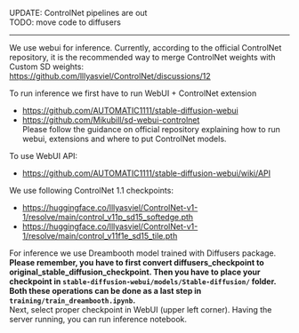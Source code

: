 UPDATE: ControlNet pipelines are out  
TODO: move code to diffusers

---

We use webui for inference. Currently,  according to the official ControlNet repository, it is the recommended way to merge ControlNet weights with Custom SD weights:  
https://github.com/lllyasviel/ControlNet/discussions/12  

To run inference we first have to run WebUI + ControlNet extension
- https://github.com/AUTOMATIC1111/stable-diffusion-webui   
- https://github.com/Mikubill/sd-webui-controlnet  
Please follow the guidance on official repository explaining how to run webui, extensions and where to put ControlNet models.  

To use WebUI API:
- https://github.com/AUTOMATIC1111/stable-diffusion-webui/wiki/API

We use following ControlNet 1.1 checkpoints:
- https://huggingface.co/lllyasviel/ControlNet-v1-1/resolve/main/control_v11p_sd15_softedge.pth
- https://huggingface.co/lllyasviel/ControlNet-v1-1/resolve/main/control_v11f1e_sd15_tile.pth 

For inference we use Dreambooth model trained with Diffusers package.   
**Please remember, you have to first convert diffusers_checkpoint to original_stable_diffusion_checkpoint. Then you have to place your checkpoint in `stable-diffusion-webui/models/Stable-diffusion/` folder. Both these operations can be done as a last step in `training/train_dreambooth.ipynb`.**   
Next, select proper checkpoint in WebUI (upper left corner). Having the server running, you can run inference notebook.

